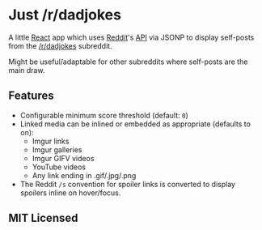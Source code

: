 # Just /r/dadjokes

A little [React](http://facebook.github.io/react/) app which uses
[Reddit](https://www.reddit.com/)'s [API](https://www.reddit.com/dev/api) via
JSONP to display self-posts from the
[/r/dadjokes](https://www.reddit.com/r/dadjokes/) subreddit.

Might be useful/adaptable for other subreddits where self-posts are the main
draw.

## Features

* Configurable minimum score threshold (default: `0`)
* Linked media can be inlined or embedded as appropriate (defaults to on):
  * Imgur links
  * Imgur galleries
  * Imgur GIFV videos
  * YouTube videos
  * Any link ending in .gif/.jpg/.png
* The Reddit `/s` convention for spoiler links is converted to display spoilers
  inline on hover/focus.

## MIT Licensed